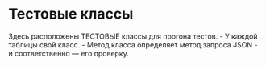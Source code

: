 
#  Тестовые классы #

Здесь расположены ТЕСТОВЫЕ классы для прогона тестов.
    - У каждой таблицы свой класс.
    - Метод класса определяет метод запроса JSON - и соответственно — его проверку.







